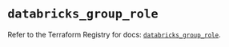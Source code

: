 # `databricks_group_role`

Refer to the Terraform Registry for docs: [`databricks_group_role`](https://registry.terraform.io/providers/databricks/databricks/1.81.0/docs/resources/group_role).
